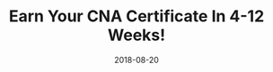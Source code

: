 ---
path: "/programs/l/"
scramble: "29FE7803"
date: "2018-08-20"
title: "Earn Your CNA Certificate In 4-12 Weeks!"
content: ""
components: "{'ads':0,'lrform':1}"
action: ""
areaOfStudy: "75346615"
concentration: "25AA331A"
collegeId: ""
headerText: ""
introText: ""
buttonText: ""
submitButtonText: ""
theme: "ce-sem-programs"
launchInLightbox: "FALSE"
template: ""
aosName: "nursing"
conName: ""
---
